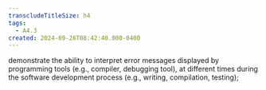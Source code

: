 ```yaml
---
transcludeTitleSize: h4
tags:
  - A4.3
created: 2024-09-26T08:42:40.000-0400
---
```

demonstrate the ability to interpret error messages displayed by programming tools (e.g., compiler, debugging tool), at different times during the software development process (e.g., writing, compilation, testing);